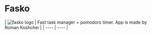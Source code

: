 # Fasko

| ![fasko logo](https://avatars.githubusercontent.com/u/105215824?s=200&v=4) |
Fast task manager + pomodoro timer. App is made by Roman Koshchei |
| ---- | ---- |
